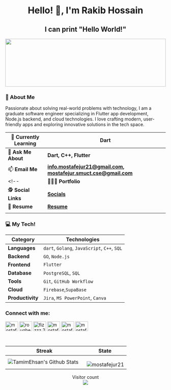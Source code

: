 
<h1 align="center"> Hello! 👋, I'm Rakib Hossain</h1>
<h2 align="center">I can print "Hello World!"</h2>
<img src="https://raw.githubusercontent.com/rodrigograca31/rodrigograca31/master/matrix.svg" width="100%" height="150px"/>

### 🌟 About Me
Passionate about solving real-world problems with technology, I am a graduate software engineer specializing in Flutter app development, Node.js backend, and cloud technologies. I love crafting modern, user-friendly apps and exploring innovative solutions in the tech space.

| 🌱 **Currently Learning**  | **Dart**                                               |
|----------------------------|------------------------------------------------------------------------|
| 💬 **Ask Me About**        | **Dart, C++, Flutter**                                                |
| 📫 **Email Me**            | **[info.mostafejur21@gmail.com](mailto:info.rakib02cse@gmail.com), [mostafejur.smuct.cse@gmail.com](mailto:rakib02cse@gmail.com)** |
<!-- | 👨🏻‍💻 **Portfolio**        | **[Portfolio](https://mostafejur.netlify.app/)**                       |
| 🕵 **Social Links**         | **[Socials](https://mostafejur21.github.io/mostafejur/)**             | -->
| 📄 **Resume**              | **[Resume](https://drive.google.com/drive/folders/1LHqhkaUopsdP1EzOAZfD0INkk7MXVC9H)** |
                                                |



### 💻 My Tech!

| **Category**      | **Technologies**                                                                 |
|--------------------|---------------------------------------------------------------------------------|
| **Languages**      | `dart`, `Golang`, `JavaScript`, `C++`, `SQL`                                   |
| **Backend**        | `GO`, `Node.js`                                                                |
| **Frontend**       | `Flutter`                                                                      |
| **Database**       | `PostgreSQL`, `SQL`                                                            |
| **Tools**          | `Git`, `GitHub Workflow`                                                       |
| **Cloud**          | `Firebase`,`SupaBase`                                                          |
| **Productivity**   | `Jira`, `MS PowerPoint`, `Canva`                                               |
<!--
### Languages

![Dart](https://img.shields.io/badge/-Dart-000?&logo=Dart&logoColor=007396)
![C++](https://img.shields.io/badge/-C++-000?&logo=c%2b%2b&logoColor=00599C)
![C](https://img.shields.io/badge/-C-000?&logo=C)
![Python](https://img.shields.io/badge/-Python-000?&logo=Python)


### Tools & Technologies

![Flutter](https://img.shields.io/badge/-Flutter-000?&logo=Flutter&logoColor=0553B1)
![Firebase](https://img.shields.io/badge/-Firebase-000?&logo=Firebase&logoColor=F90)
![Linux](https://img.shields.io/badge/-Linux-000?&logo=Linux)
![Neovim](https://img.shields.io/badge/-Neovim-000?&logo=Neovim)
![Git](https://img.shields.io/badge/-Git-000?&logo=Git)
![Github](https://img.shields.io/badge/-Github-000?&logo=Github)
![Tmux](https://img.shields.io/badge/-Tmux-000?&logo=Tmux)
![Zsh](https://img.shields.io/badge/-Zsh-000?&logo=Zsh)
![Vim](https://img.shields.io/badge/-Vim-000?&logo=Vim)
![Android Studio](https://img.shields.io/badge/-Android%20Studio-000?&logo=Android%20Studio&logoColor=3DDC84)
![Postman](https://img.shields.io/badge/-Postman-000?&logo=Postman)
-->
<h3 align="justify">Connect with me:</h3>
<p align="justify">
<a href="https://linkedin.com/in/mostafejur21/" target="blank"><img align="center" src="https://raw.githubusercontent.com/rahuldkjain/github-profile-readme-generator/master/src/images/icons/Social/linked-in-alt.svg" alt="mostafejur21/" height="30" width="40" /></a>
<a href="https://fb.com/roughelephent" target="blank"><img align="center" src="https://raw.githubusercontent.com/rahuldkjain/github-profile-readme-generator/master/src/images/icons/Social/facebook.svg" alt="roughelephent" height="30" width="40" /></a>
<a href="https://instagram.com/fizzzz.21" target="blank"><img align="center" src="https://raw.githubusercontent.com/rahuldkjain/github-profile-readme-generator/master/src/images/icons/Social/instagram.svg" alt="fizzzz.21" height="30" width="40" /></a>
<a href="https://twitter.com/mostafejur21" target="blank"><img align="center" src="https://raw.githubusercontent.com/rahuldkjain/github-profile-readme-generator/master/src/images/icons/Social/twitter.svg" alt="mostafejur21" height="30" width="40" /></a>
<a href="https://www.leetcode.com/mostafejur21" target="blank"><img align="center" src="https://raw.githubusercontent.com/rahuldkjain/github-profile-readme-generator/master/src/images/icons/Social/leet-code.svg" alt="mostafejur21" height="30" width="40" /></a>
<a href="https://www.hackerrank.com/mostafejur21" target="blank"><img align="center" src="https://raw.githubusercontent.com/rahuldkjain/github-profile-readme-generator/master/src/images/icons/Social/hackerrank.svg" alt="mostafejur21" height="30" width="40" /></a>
</p>
</br>

| Streak | State |
| -------- | ------- |
| <img align="left" alt="TamimEhsan's Github Stats" src="https://github-readme-stats.vercel.app/api?username=mostafejur21&show_icons=true" />   &nbsp;| <p><img align="right" src="https://github-readme-stats.vercel.app/api/top-langs?username=mostafejur21&show_icons=true&locale=en&layout=compact&theme=dracula" alt="mostafejur21" /></p> |

<p align="center">
  Visitor count<br>
  <img src="https://profile-counter.glitch.me/mostafejur21/count.svg" />
</p>
